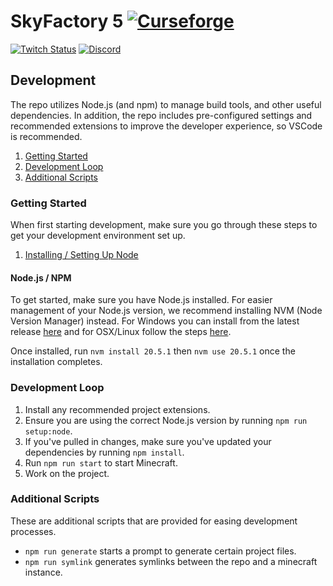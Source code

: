 # SkyFactory 5 [![Curseforge][curseimg]][curselink]

[![Twitch Status](https://img.shields.io/twitch/status/darkosto?color=411145&label=Darkosto&logo=twitch)](https://twitch.tv/darkosto) [![Discord][discordimg]][discordlink]

[discordimg]: https://img.shields.io/discord/329440410839678986.svg?logo=discord&logoWidth=18&colorB=7289DA
[discordlink]: https://discord.gg/darkosto
[curseimg]: http://cf.way2muchnoise.eu/392141.svg
[curselink]: https://www.curseforge.com/minecraft/modpacks/skyfactory-5

## Development

The repo utilizes Node.js (and npm) to manage build tools, and other useful dependencies. In addition, the repo includes pre-configured settings and recommended extensions to improve the developer experience, so VSCode is recommended.

1. [Getting Started](#getting-started)
2. [Development Loop](#development-loop)
3. [Additional Scripts](#additional-scripts)

### Getting Started

When first starting development, make sure you go through these steps to get your development environment set up.

1. [Installing / Setting Up Node](#nodejs--npm)

#### Node.js / NPM

To get started, make sure you have Node.js installed. For easier management of your Node.js version, we recommend installing NVM (Node Version Manager) instead. For Windows you can install from the latest release [here](https://github.com/coreybutler/nvm-windows/releases) and for OSX/Linux follow the steps [here](https://github.com/nvm-sh/nvm#installing-and-updating).

Once installed, run `nvm install 20.5.1` then `nvm use 20.5.1` once the installation completes.

### Development Loop

1. Install any recommended project extensions.
2. Ensure you are using the correct Node.js version by running `npm run setup:node`.
3. If you've pulled in changes, make sure you've updated your dependencies by running `npm install`.
4. Run `npm run start` to start Minecraft.
5. Work on the project.

### Additional Scripts

These are additional scripts that are provided for easing development processes.

- `npm run generate` starts a prompt to generate certain project files.
- `npm run symlink` generates symlinks between the repo and a minecraft instance.
